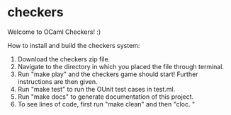 # checkers
Welcome to OCaml Checkers! :)

How to install and build the checkers system:

1. Download the checkers zip file.
2. Navigate to the directory in which you placed the file through terminal.
3. Run "make play" and the checkers game should start! Further instructions are
   then given.
4. Run "make test" to run the OUnit test cases in test.ml.
5. Run "make docs" to generate documentation of this project.
6. To see lines of code, first run "make clean" and then "cloc. "
